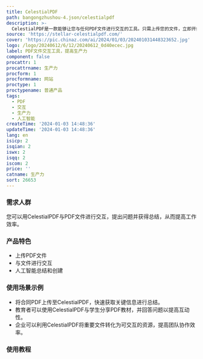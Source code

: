 ```yaml
---
title: CelestialPDF
path: bangongzhushou-4.json/celestialpdf
description: >-
  CelestialPDF是一款能够让您与任何PDF文件进行交互的工具。只需上传您的文件，立即开始提出问题。我们致力于为您提供最佳工具，以提升您的生产力。让人工智能为您总结和创建，让您可以专注于真正重要的工作。您可以通过免费计划或选择我们的专业计划开始使用CelestialPDF。上传您的PDF文件，我们将处理您的文件并准备好让您进行交互。CelestialPDF让您与PDF文件进行交谈变得前所未有的简单。
source: 'https://stellar-celestialpdf.com/'
cover: 'https://pic.chinaz.com/ai/2024/01/03/202401031448323652.jpg'
logo: /logo/20240612/6/12/20240612_0d40ecec.jpg
label: PDF文件交互工具，提高生产力
component: false
procattr: 1
procattrname: 生产力
procform: 1
procformname: 网站
proctype: 1
proctypename: 普通产品
tags:
  - PDF
  - 交互
  - 生产力
  - 人工智能
createTime: '2024-01-03 14:48:36'
updateTime: '2024-01-03 14:48:36'
lang: en
isicp: 2
isqian: 2
iswx: 2
isqq: 2
iscom: 2
price: ''
catname: 生产力
sort: 26653
---
```




### 需求人群
您可以用CelestialPDF与PDF文件进行交互，提出问题并获得总结，从而提高工作效率。

### 产品特色
- 上传PDF文件
- 与文件进行交互
- 人工智能总结和创建

### 使用场景示例
- 将合同PDF上传至CelestialPDF，快速获取关键信息进行总结。
- 教育者可以使用CelestialPDF与学生分享PDF教材，并回答问题以提高互动性。
- 企业可以利用CelestialPDF将重要文件转化为可交互的资源，提高团队协作效率。

### 使用教程


  

